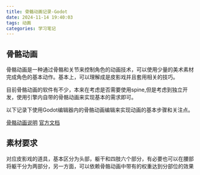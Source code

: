 ```yaml
---
title: 骨骼动画记录-Godot
date: 2024-11-14 19:40:03
tags: 动画
categories: 学习笔记
---
```

## 骨骼动画
骨骼动画是一种通过骨骼和关节来控制角色的动画技术，可以使用少量的美术素材完成角色的基本动作。基本上，可以理解成是皮影戏并且套用相关的技巧。

目前骨骼动画的软件有不少，本来在考虑是否需要使用spine,但是考虑到独立开发，使用引擎内自带的骨骼动画来实现基本的需求即可。

以下记录下使用Godot编辑器内的骨骼动画编辑来实现动画的基本步骤和关注点。

[骨骼动画说明](https://docs.godotengine.org/zh-cn/4.x/tutorials/animation/cutout_animation.html#doc-cutout-animation)
[官方文档](https://docs.godotengine.org/zh-cn/4.x/tutorials/animation/2d_skeletons.html#introduction)

## 素材要求
对应皮影戏的道具，基本区分为头部，躯干和四肢六个部分，有必要也可以在腰部将躯干分为两部分，另一方面，可以依赖骨骼动画中带有的权重达到分部位的效果
